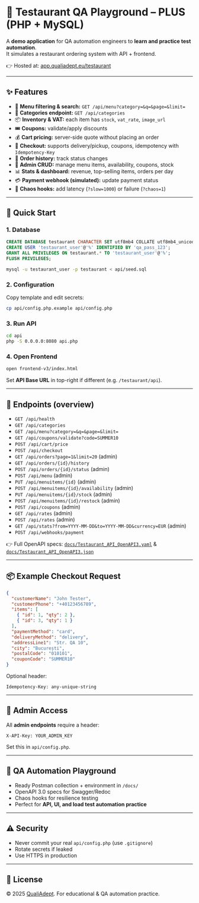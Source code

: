 # 🍕 Testaurant QA Playground – PLUS (PHP + MySQL)

A **demo application** for QA automation engineers to **learn and practice test automation**.  
It simulates a restaurant ordering system with API + frontend.  

👉 Hosted at: [app.qualiadept.eu/testaurant](https://apps.qualiadept.eu/testaurant)

---

## ✨ Features
- 📝 **Menu filtering & search:** `GET /api/menu?category=&q=&page=&limit=`
- 🍔 **Categories endpoint:** `GET /api/categories`
- 📦 **Inventory & VAT:** each item has `stock`, `vat_rate`, `image_url`
- 🎟️ **Coupons:** validate/apply discounts
- 💰 **Cart pricing:** server-side quote without placing an order
- 🛒 **Checkout:** supports delivery/pickup, coupons, idempotency with `Idempotency-Key`
- 📜 **Order history:** track status changes
- 🔑 **Admin CRUD:** manage menu items, availability, coupons, stock
- 📊 **Stats & dashboard:** revenue, top-selling items, orders per day
- 💳 **Payment webhook (simulated):** update payment status
- 🧪 **Chaos hooks:** add latency (`?slow=1000`) or failure (`?chaos=1`)

---

## 🚀 Quick Start

### 1. Database
```sql
CREATE DATABASE testaurant CHARACTER SET utf8mb4 COLLATE utf8mb4_unicode_ci;
CREATE USER 'testaurant_user'@'%' IDENTIFIED BY 'qa_pass_123';
GRANT ALL PRIVILEGES ON testaurant.* TO 'testaurant_user'@'%';
FLUSH PRIVILEGES;
```
```bash
mysql -u testaurant_user -p testaurant < api/seed.sql
```

### 2. Configuration
Copy template and edit secrets:
```bash
cp api/config.php.example api/config.php
```

### 3. Run API
```bash
cd api
php -S 0.0.0.0:8080 api.php
```

### 4. Open Frontend
```bash
open frontend-v3/index.html
```
Set **API Base URL** in top-right if different (e.g. `/testaurant/api`).

---

## 📡 Endpoints (overview)

- `GET /api/health`
- `GET /api/categories`
- `GET /api/menu?category=&q=&page=&limit=`
- `GET /api/coupons/validate?code=SUMMER10`
- `POST /api/cart/price`
- `POST /api/checkout`
- `GET /api/orders?page=1&limit=20` (admin)
- `GET /api/orders/{id}/history`
- `POST /api/orders/{id}/status` (admin)
- `POST /api/menu` (admin)
- `PUT /api/menuitems/{id}` (admin)
- `POST /api/menuitems/{id}/availability` (admin)
- `PUT /api/menuitems/{id}/stock` (admin)
- `POST /api/menuitems/{id}/restock` (admin)
- `POST /api/coupons` (admin)
- `GET /api/rates` (admin)
- `POST /api/rates` (admin)
- `GET /api/stats?from=YYYY-MM-DD&to=YYYY-MM-DD&currency=EUR` (admin)
- `POST /api/webhooks/payment`

👉 Full OpenAPI specs: [`docs/Testaurant_API_OpenAPI3.yaml`](docs/Testaurant_API_OpenAPI3.yaml) & [`docs/Testaurant_API_OpenAPI3.json`](docs/Testaurant_API_OpenAPI3.json)

---

## 📦 Example Checkout Request
```json
{
  "customerName": "John Tester",
  "customerPhone": "+40123456789",
  "items": [
    { "id": 1, "qty": 2 },
    { "id": 3, "qty": 1 }
  ],
  "paymentMethod": "card",
  "deliveryMethod": "delivery",
  "addressLine1": "Str. QA 10",
  "city": "București",
  "postalCode": "010101",
  "couponCode": "SUMMER10"
}
```
Optional header:  
```
Idempotency-Key: any-unique-string
```

---

## 🔑 Admin Access
All **admin endpoints** require a header:
```
X-API-Key: YOUR_ADMIN_KEY
```
Set this in `api/config.php`.

---

## 🧪 QA Automation Playground
- Ready Postman collection + environment in `/docs/`
- OpenAPI 3.0 specs for Swagger/Redoc
- Chaos hooks for resilience testing
- Perfect for **API, UI, and load test automation practice**

---

## ⚠️ Security
- Never commit your real `api/config.php` (use `.gitignore`)
- Rotate secrets if leaked
- Use HTTPS in production

---

## 📄 License
© 2025 [QualiAdept](https://qualiadept.eu). For educational & QA automation practice.  
